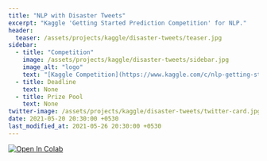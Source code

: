 ```yaml
---
title: "NLP with Disaster Tweets"
excerpt: "Kaggle 'Getting Started Prediction Competition' for NLP."
header:
  teaser: /assets/projects/kaggle/disaster-tweets/teaser.jpg
sidebar:
  - title: "Competition"
    image: /assets/projects/kaggle/disaster-tweets/sidebar.jpg
    image_alt: "logo"
    text: "[Kaggle Competition](https://www.kaggle.com/c/nlp-getting-started)"
  - title: Deadline
    text: None
  - title: Prize Pool
    text: None
twitter-image: /assets/projects/kaggle/disaster-tweets/twitter-card.jpg
date: 2021-05-20 20:30:00 +0530
last_modified_at: 2021-05-26 20:30:00 +0530
---
```

[![Open In Colab](https://colab.research.google.com/assets/colab-badge.svg)](https://colab.research.google.com/github/kartik727/kaggle-competitions/blob/master/disaster-tweets.ipynb)

